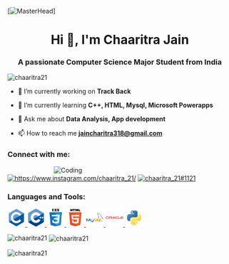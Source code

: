 [![MasterHead](https://static1.makeuseofimages.com/wordpress/wp-content/uploads/2021/04/coding.png)]
<h1 align="center">Hi 👋, I'm Chaaritra Jain</h1>
<h3 align="center">A passionate Computer Science Major Student from India</h3>

<p align="left"> <img src="https://komarev.com/ghpvc/?username=chaaritra21&label=Profile%20views&color=0e75b6&style=flat" alt="chaaritra21" /> </p>

- 🔭 I’m currently working on **Track Back**

- 🌱 I’m currently learning **C++, HTML, Mysql, Microsoft Powerapps**

- 💬 Ask me about **Data Analysis, App development**

- 📫 How to reach me **jaincharitra318@gmail.com**

<h3 align="left">Connect with me:</h3>
<img align="right" alt="Coding" width="400" src="https://149695847.v2.pressablecdn.com/wp-content/uploads/2019/02/Digital-Marketing-Write-For-Us.gif">
<p align="left">
<a href="https://instagram.com/https://www.instagram.com/chaaritra_21/" target="blank"><img align="center" src="https://raw.githubusercontent.com/rahuldkjain/github-profile-readme-generator/master/src/images/icons/Social/instagram.svg" alt="https://www.instagram.com/chaaritra_21/" height="30" width="40" /></a>
<a href="https://discord.gg/chaaritra_21#1121" target="blank"><img align="center" src="https://raw.githubusercontent.com/rahuldkjain/github-profile-readme-generator/master/src/images/icons/Social/discord.svg" alt="chaaritra_21#1121" height="30" width="40" /></a>
</p>

<h3 align="left">Languages and Tools:</h3>
<p align="left"> <a href="https://www.cprogramming.com/" target="_blank" rel="noreferrer"> <img src="https://raw.githubusercontent.com/devicons/devicon/master/icons/c/c-original.svg" alt="c" width="40" height="40"/> </a> <a href="https://www.w3schools.com/cpp/" target="_blank" rel="noreferrer"> <img src="https://raw.githubusercontent.com/devicons/devicon/master/icons/cplusplus/cplusplus-original.svg" alt="cplusplus" width="40" height="40"/> </a> <a href="https://www.w3schools.com/css/" target="_blank" rel="noreferrer"> <img src="https://raw.githubusercontent.com/devicons/devicon/master/icons/css3/css3-original-wordmark.svg" alt="css3" width="40" height="40"/> </a> <a href="https://www.w3.org/html/" target="_blank" rel="noreferrer"> <img src="https://raw.githubusercontent.com/devicons/devicon/master/icons/html5/html5-original-wordmark.svg" alt="html5" width="40" height="40"/> </a> <a href="https://www.mysql.com/" target="_blank" rel="noreferrer"> <img src="https://raw.githubusercontent.com/devicons/devicon/master/icons/mysql/mysql-original-wordmark.svg" alt="mysql" width="40" height="40"/> </a> <a href="https://www.oracle.com/" target="_blank" rel="noreferrer"> <img src="https://raw.githubusercontent.com/devicons/devicon/master/icons/oracle/oracle-original.svg" alt="oracle" width="40" height="40"/> </a> <a href="https://www.python.org" target="_blank" rel="noreferrer"> <img src="https://raw.githubusercontent.com/devicons/devicon/master/icons/python/python-original.svg" alt="python" width="40" height="40"/> </a> </p>

<p><img align="left" src="https://github-readme-stats.vercel.app/api/top-langs?username=chaaritra21&show_icons=true&locale=en&layout=compact" alt="chaaritra21" /></p>

<p>&nbsp;<img align="center" src="https://github-readme-stats.vercel.app/api?username=chaaritra21&show_icons=true&locale=en" alt="chaaritra21" /></p>

<p><img align="center" src="https://github-readme-streak-stats.herokuapp.com/?user=chaaritra21&" alt="chaaritra21" /></p>

